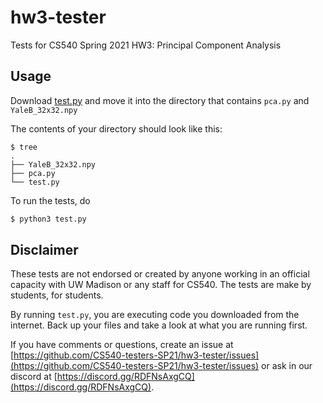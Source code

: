 # hw3-tester

Tests for CS540 Spring 2021 HW3: Principal Component Analysis 

## Usage

Download [test.py](test.py) and move it into the directory that contains `pca.py` and `YaleB_32x32.npy`

The contents of your directory should look like this:

```shell
$ tree
.
├── YaleB_32x32.npy
├── pca.py
└── test.py
```

To run the tests, do

```python
$ python3 test.py
```

## Disclaimer

These tests are not endorsed or created by anyone working in an official capacity with UW Madison or any staff for CS540. The tests are make by students, for students.

By running `test.py`, you are executing code you downloaded from the internet. Back up your files and take a look at what you are running first.

If you have comments or questions, create an issue at [https://github.com/CS540-testers-SP21/hw3-tester/issues](https://github.com/CS540-testers-SP21/hw3-tester/issues) or ask in our discord at [https://discord.gg/RDFNsAxgCQ](https://discord.gg/RDFNsAxgCQ).
